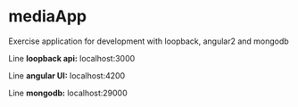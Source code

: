 # mediaApp
Exercise application for development with loopback, angular2 and mongodb


Line **loopback api:**
localhost:3000

Line **angular UI:**
localhost:4200

Line **mongodb:**
localhost:29000
